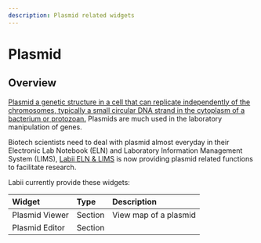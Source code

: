 ```yaml
---
description: Plasmid related widgets
---
```


# Plasmid

## Overview

[Plasmid a genetic structure in a cell that can replicate independently of the chromosomes, typically a small circular DNA strand in the cytoplasm of a bacterium or protozoan.](https://en.wikipedia.org/wiki/Plasmid) Plasmids are much used in the laboratory manipulation of genes.

Biotech scientists need to deal with plasmid almost everyday in their Electronic Lab Notebook \(ELN\) and Laboratory Information Management System \(LIMS\), [Labii ELN & LIMS](https://www.labii.com) is now providing plasmid related functions to facilitate research.

 Labii currently provide these widgets:

| Widget | Type | Description |
| :--- | :--- | :--- |
| Plasmid Viewer | Section | View map of a plasmid |
| Plasmid Editor | Section |  |

